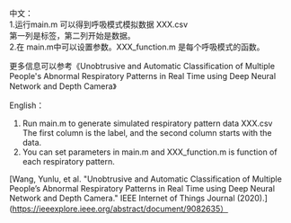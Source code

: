 中文：<br/>
1.运行main.m 可以得到呼吸模式模拟数据 XXX.csv<br/>
第一列是标签，第二列开始是数据。<br/>
2.在 main.m中可以设置参数。XXX_function.m 是每个呼吸模式的函数。<br/>

更多信息可以参考《Unobtrusive and Automatic Classification of Multiple People's Abnormal Respiratory Patterns in Real Time using Deep Neural Network and Depth Camera》<br/>

English：<br/>
1. Run main.m to generate simulated respiratory pattern data XXX.csv <br/>
 The first column is the label, and the second column starts with the data.<br/>
2. You can set parameters in main.m and XXX_function.m is function of each respiratory pattern. <br/>

[Wang, Yunlu, et al. "Unobtrusive and Automatic Classification of Multiple People’s Abnormal Respiratory Patterns in Real Time using Deep Neural Network and Depth Camera." IEEE Internet of Things Journal (2020).](https://ieeexplore.ieee.org/abstract/document/9082635）
